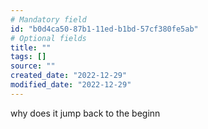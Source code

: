 ```yaml
---
# Mandatory field
id: "b0d4ca50-87b1-11ed-b1bd-57cf380fe5ab"
# Optional fields
title: ""
tags: []
source: ""
created_date: "2022-12-29"
modified_date: "2022-12-29"
---
```

why does it jump back to the beginn